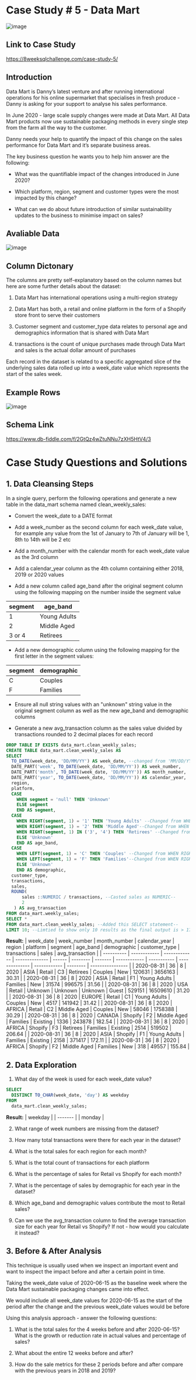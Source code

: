 # Case Study # 5 - Data Mart

![image](https://user-images.githubusercontent.com/74512335/181638642-ae8a2dc7-5ba5-44b9-849b-87e1748c4576.png)

## Link to Case Study

https://8weeksqlchallenge.com/case-study-5/

## Introduction

Data Mart is Danny’s latest venture and after running international operations for his online supermarket that specialises in fresh produce - Danny is asking for your support to analyse his sales performance.

In June 2020 - large scale supply changes were made at Data Mart. All Data Mart products now use sustainable packaging methods in every single step from the farm all the way to the customer.

Danny needs your help to quantify the impact of this change on the sales performance for Data Mart and it’s separate business areas.

The key business question he wants you to help him answer are the following:

- What was the quantifiable impact of the changes introduced in June 2020?

- Which platform, region, segment and customer types were the most impacted by this change?

- What can we do about future introduction of similar sustainability updates to the business to minimise impact on sales?

## Avaliable Data

![image](https://user-images.githubusercontent.com/74512335/181641003-ca261598-446e-40aa-ae34-2ac78dd25af6.png)

## Column Dictonary

The columns are pretty self-explanatory based on the column names but here are some further details about the dataset:

1. Data Mart has international operations using a multi-region strategy

2. Data Mart has both, a retail and online platform in the form of a Shopify store front to serve their customers

3. Customer segment and customer_type data relates to personal age and demographics information that is shared with Data Mart

4. transactions is the count of unique purchases made through Data Mart and sales is the actual dollar amount of purchases

Each record in the dataset is related to a specific aggregated slice of the underlying sales data rolled up into a week_date value which represents the start of the sales week.

## Example Rows

![image](https://user-images.githubusercontent.com/74512335/181641294-63f6eca8-3b12-491c-849a-4db16af369d4.png)

## Schema Link 

https://www.db-fiddle.com/f/2GtQz4wZtuNNu7zXH5HtV4/3

#  Case Study Questions and Solutions

## 1. Data Cleansing Steps

In a single query, perform the following operations and generate a new table in the data_mart schema named clean_weekly_sales:

- Convert the week_date to a DATE format

- Add a week_number as the second column for each week_date value, for example any value from the 1st of January to 7th of January will be 1, 8th to 14th will be 2 etc

- Add a month_number with the calendar month for each week_date value as the 3rd column

- Add a calendar_year column as the 4th column containing either 2018, 2019 or 2020 values

- Add a new column called age_band after the original segment column using the following mapping on the number inside the segment value

| segment | age\_band    |
| ------- | ------------ |
| 1       | Young Adults |
| 2       | Middle Aged  |
| 3 or 4  | Retirees     |

- Add a new demographic column using the following mapping for the first letter in the segment values:

| segment | demographic |
| ------- | ----------- |
| C       | Couples     |
| F       | Families    |

- Ensure all null string values with an "unknown" string value in the original segment column as well as the new age_band and demographic columns

- Generate a new avg_transaction column as the sales value divided by transactions rounded to 2 decimal places for each record

```sql
DROP TABLE IF EXISTS data_mart.clean_weekly_sales;
CREATE TABLE data_mart.clean_weekly_sales AS
SELECT
  TO_DATE(week_date, 'DD/MM/YY') AS week_date, --changed from 'MM/DD/YY'--
  DATE_PART('week', TO_DATE(week_date, 'DD/MM/YY')) AS week_number,
  DATE_PART('month', TO_DATE(week_date, 'DD/MM/YY')) AS month_number,
  DATE_PART('year', TO_DATE(week_date, 'DD/MM/YY')) AS calendar_year,
  region,
  platform,
  CASE
    WHEN segment = 'null' THEN 'Unknown'
    ELSE segment
    END AS segment,
  CASE
    WHEN RIGHT(segment, 1) = '1' THEN 'Young Adults' --Changed from WHEN LEFT--
    WHEN RIGHT(segment, 1) = '2' THEN 'Middle Aged'--Changed from WHEN LEFT--
    WHEN RIGHT(segment, 1) IN ('3', '4') THEN 'Retirees' --Changed from WHEN LEFT--
    ELSE 'Unknown'
    END AS age_band,
  CASE
    WHEN LEFT(segment, 1) = 'C' THEN 'Couples' --Changed from WHEN RIGHT--
    WHEN LEFT(segment, 1) = 'F' THEN 'Families'--Changed from WHEN RIGHT--
    ELSE 'Unknown'
    END AS demographic,
  customer_type,
  transactions,
  sales,
  ROUND(
      sales ::NUMERIC / transactions, --Casted sales as NUMERIC--
      2
   ) AS avg_transaction
FROM data_mart.weekly_sales;
SELECT *
FROM data_mart.clean_weekly_sales; --Added this SELECT statement--
LIMIT 10; --Limtied to show only 10 results as the final output is > 17k rows
```
**Result:**
| week\_date | week\_number | month\_number | calendar\_year | region | platform | segment | age\_band    | demographic | customer\_type | transactions | sales    | avg\_transaction |
| ---------- | ------------ | ------------- | -------------- | ------ | -------- | ------- | ------------ | ----------- | -------------- | ------------ | -------- | ---------------- |
| 2020-08-31 | 36           | 8             | 2020           | ASIA   | Retail   | C3      | Retirees     | Couples     | New            | 120631       | 3656163  | 30.31            |
| 2020-08-31 | 36           | 8             | 2020           | ASIA   | Retail   | F1      | Young Adults | Families    | New            | 31574        | 996575   | 31.56            |
| 2020-08-31 | 36           | 8             | 2020           | USA    | Retail   | Unknown | Unknown      | Unknown     | Guest          | 529151       | 16509610 | 31.20            |
| 2020-08-31 | 36           | 8             | 2020           | EUROPE | Retail   | C1      | Young Adults | Couples     | New            | 4517         | 141942   | 31.42            |
| 2020-08-31 | 36           | 8             | 2020           | AFRICA | Retail   | C2      | Middle Aged  | Couples     | New            | 58046        | 1758388  | 30.29            |
| 2020-08-31 | 36           | 8             | 2020           | CANADA | Shopify  | F2      | Middle Aged  | Families    | Existing       | 1336         | 243878   | 182.54           |
| 2020-08-31 | 36           | 8             | 2020           | AFRICA | Shopify  | F3      | Retirees     | Families    | Existing       | 2514         | 519502   | 206.64           |
| 2020-08-31 | 36           | 8             | 2020           | ASIA   | Shopify  | F1      | Young Adults | Families    | Existing       | 2158         | 371417   | 172.11           |
| 2020-08-31 | 36           | 8             | 2020           | AFRICA | Shopify  | F2      | Middle Aged  | Families    | New            | 318          | 49557    | 155.84           |

## 2. Data Exploration

1. What day of the week is used for each week_date value?
```sql
SELECT 
  DISTINCT TO_CHAR(week_date, 'day') AS weekday
FROM 
  data_mart.clean_weekly_sales;
  ```
  **Result:**
  | weekday |
| ------- |
| monday  |

2. What range of week numbers are missing from the dataset?

3. How many total transactions were there for each year in the dataset?

4. What is the total sales for each region for each month?

5. What is the total count of transactions for each platform

6. What is the percentage of sales for Retail vs Shopify for each month?

7. What is the percentage of sales by demographic for each year in the dataset?

8. Which age_band and demographic values contribute the most to Retail sales?

9. Can we use the avg_transaction column to find the average transaction size for each year for Retail vs Shopify? If not - how would you calculate it instead?

## 3. Before & After Analysis

This technique is usually used when we inspect an important event and want to inspect the impact before and after a certain point in time.

Taking the week_date value of 2020-06-15 as the baseline week where the Data Mart sustainable packaging changes came into effect.

We would include all week_date values for 2020-06-15 as the start of the period after the change and the previous week_date values would be before

Using this analysis approach - answer the following questions:

1. What is the total sales for the 4 weeks before and after 2020-06-15? What is the growth or reduction rate in actual values and percentage of sales?

2. What about the entire 12 weeks before and after?

3. How do the sale metrics for these 2 periods before and after compare with the previous years in 2018 and 2019?
